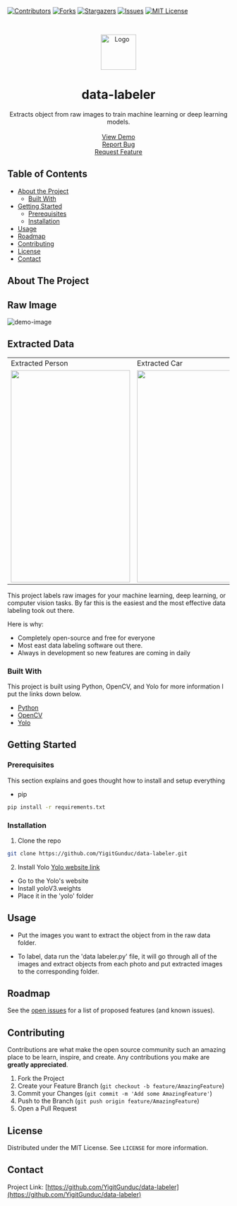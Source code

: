 

[![Contributors][contributors-shield]][contributors-url]
[![Forks][forks-shield]][forks-url]
[![Stargazers][stars-shield]][stars-url]
[![Issues][issues-shield]][issues-url]
[![MIT License][license-shield]][license-url]


<!-- PROJECT LOGO -->
<br />
<p align="center">
  <a href="https://img.icons8.com/material-outlined/24/000000/vision.png">
    <img src="https://img.icons8.com/material-outlined/96/000000/vision.png/" alt="Logo" width="80" height="80">
  </a>

  <h1 align="center">data-labeler</h1>
  
  <p align="center">
    Extracts object from raw images to train machine learning or deep learning models.
    <br />
    <br />
    <a href="https://github.com/YigitGunduc/data-labeler/">View Demo</a>
	  <br />
    <a href="https://github.com/YigitGunduc/data-labeler/issues">Report Bug</a>
	  <br />
    <a href="https://github.com/YigitGunduc/data-labeler/issues">Request Feature</a>
  </p>
</p>



<!-- TABLE OF CONTENTS -->
## Table of Contents

* [About the Project](#about-the-project)
  * [Built With](#built-with)
* [Getting Started](#getting-started)
  * [Prerequisites](#prerequisites)
  * [Installation](#installation)
* [Usage](#usage)
* [Roadmap](#roadmap)
* [Contributing](#contributing)
* [License](#license)
* [Contact](#contact)


<!-- ABOUT THE PROJECT -->
## About The Project

## Raw Image

![demo-image](https://raw.githubusercontent.com/YigitGunduc/data-labeler/master/raw_data/Street.jpg)

## Extracted Data
<table>
  <tr>
     <td>Extracted Person</td>
     <td>Extracted Car</td>
     <td>Extracted Bus</td>
  </tr>
  <tr>
    <td><img src="https://raw.githubusercontent.com/YigitGunduc/data-labeler/master/labeled_data/person/0.8429918080208526.jpg" width=270 height=480></td>
    <td><img src="https://raw.githubusercontent.com/YigitGunduc/data-labeler/master/labeled_data/car/0.44490062036087263.jpg" width=270 height=480></td>
    <td><img src="https://github.com/YigitGunduc/data-labeler/blob/master/labeled_data/bus/0.6067948416207635.jpg?raw=true" width=270 height=480></td>
  </tr>
 </table>

This project labels raw images for your machine learning, deep learning, or computer vision tasks. 
By far this is the easiest and the most effective data labeling took out there.

Here is why:
* Completely open-source and free for everyone
*	Most east data labeling software out there.
*	Always in development so new features are coming in daily

### Built With

This project is built using Python, OpenCV, and Yolo for more information I put the links down below.

* [Python](https://www.python.org/)
* [OpenCV](https://opencv.org/)
* [Yolo](https://pjreddie.com/darknet/yolo/)



<!-- GETTING STARTED -->
## Getting Started

### Prerequisites

This section explains and goes thought how to install and setup everything
* pip
```sh
pip install -r requirements.txt
```

### Installation

1. Clone the repo
```sh
git clone https://github.com/YigitGunduc/data-labeler.git
```
2. Install Yolo [Yolo website link](https://pjreddie.com/darknet/yolo/)
 
* Go to the Yolo's website
* Install yoloV3.weights 
* Place it in the 'yolo' folder

<!-- USAGE EXAMPLES -->
## Usage
* Put the images you want to extract the object from in the raw data folder.

* To label, data run the 'data labeler.py' file, it will go through all of the 
images and extract objects from each photo and put extracted images to the 
corresponding folder.


<!-- ROADMAP -->
## Roadmap

See the [open issues](https://github.com/YigitGunduc/data-labeler/issues) for a list of proposed features (and known issues).



<!-- CONTRIBUTING -->
## Contributing

Contributions are what make the open source community such an amazing place to be learn, inspire, and create. Any contributions you make are **greatly appreciated**.

1. Fork the Project
2. Create your Feature Branch (`git checkout -b feature/AmazingFeature`)
3. Commit your Changes (`git commit -m 'Add some AmazingFeature'`)
4. Push to the Branch (`git push origin feature/AmazingFeature`)
5. Open a Pull Request



<!-- LICENSE -->
## License

Distributed under the MIT License. See `LICENSE` for more information.



<!-- CONTACT -->
## Contact

Project Link: [https://github.com/YigitGunduc/data-labeler](https://github.com/YigitGunduc/data-labeler)





[contributors-shield]: https://img.shields.io/github/contributors/YigitGunduc/data-labeler.svg?style=flat-rounded
[contributors-url]: https://github.com/YigitGunduc/data-labeler/graphs/contributors
[forks-shield]: https://img.shields.io/github/forks/YigitGunduc/data-labeler.svg?style=flat-rounded
[forks-url]: https://github.com/YigitGunduc/repo/network/members
[stars-shield]: https://img.shields.io/github/stars/YigitGunduc/data-labeler.svg?style=flat-rounded
[stars-url]: https://github.com/YigitGunduc/repo/stargazers
[issues-shield]: https://img.shields.io/github/issues/YigitGunduc/data-labeler.svg?style=flat-rounded
[issues-url]: https://github.com/YigitGunduc/data-labeler/issues
[license-url]: https://github.com/YigitGunduc/data-labeler/blob/master/LICENSE
[license-shield]: https://img.shields.io/github/license/YigitGunduc/data-labeler.svg?style=flat-rounded